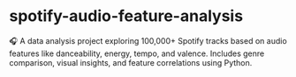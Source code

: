 # spotify-audio-feature-analysis
🎧 A data analysis project exploring 100,000+ Spotify tracks based on audio features like danceability, energy, tempo, and valence. Includes genre comparison, visual insights, and feature correlations using Python.
